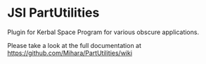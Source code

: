 # JSI PartUtilities

Plugin for Kerbal Space Program for various obscure applications.

Please take a look at the full documentation at https://github.com/Mihara/PartUtilities/wiki

